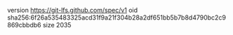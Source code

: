 version https://git-lfs.github.com/spec/v1
oid sha256:6f26a535483325acd31f9a21f304b28a2df651bb5b7b8d4790bc2c9869cbbdb6
size 2035

